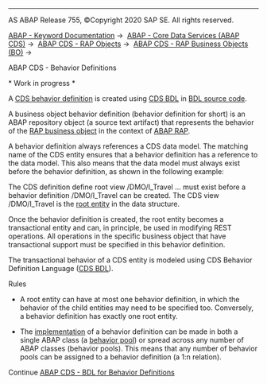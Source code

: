   

* * *

AS ABAP Release 755, ©Copyright 2020 SAP SE. All rights reserved.

[ABAP - Keyword Documentation](javascript:call_link\('abenabap.htm'\)) →  [ABAP - Core Data Services (ABAP CDS)](javascript:call_link\('abencds.htm'\)) →  [ABAP CDS - RAP Objects](javascript:call_link\('abencds_rap_objects.htm'\)) →  [ABAP CDS - RAP Business Objects (BO)](javascript:call_link\('abencds_business_objects.htm'\)) → 

ABAP CDS - Behavior Definitions

\* Work in progress \*

A [CDS behavior definition](javascript:call_link\('abencds_behavior_definition_glosry.htm'\) "Glossary Entry") is created using [CDS BDL](javascript:call_link\('abencds_bdl_glosry.htm'\) "Glossary Entry") in [BDL source code](javascript:call_link\('abenbdl_source_code_glosry.htm'\) "Glossary Entry").

A business object behavior definition (behavior definition for short) is an ABAP repository object (a source text artifact) that represents the behavior of the [RAP business object](javascript:call_link\('abenrap_bo_glosry.htm'\) "Glossary Entry") in the context of [ABAP RAP](javascript:call_link\('abenabap_rap_glosry.htm'\) "Glossary Entry").

A behavior definition always references a CDS data model. The matching name of the CDS entity ensures that a behavior definition has a reference to the data model. This also means that the data model must always exist before the behavior definition, as shown in the following example:

The CDS definition define root view /DMO/I\_Travel ... must exist before a behavior definition /DMO/I\_Travel can be created. The CDS view /DMO/I\_Travel is the [root entity](javascript:call_link\('abenparent_entity_glosry.htm'\) "Glossary Entry") in the data structure.

Once the behavior definition is created, the root entity becomes a transactional entity and can, in principle, be used in modifying REST operations. All operations in the specific business object that have transactional support must be specified in this behavior definition.

The transactional behavior of a CDS entity is modeled using CDS Behavior Definition Language ([CDS BDL](javascript:call_link\('abencds_bdl_glosry.htm'\) "Glossary Entry")).

Rules

-   A root entity can have at most one behavior definition, in which the behavior of the child entities may need to be specified too. Conversely, a behavior definition has exactly one root entity.

-   The [implementation](javascript:call_link\('abenabap_behavior_pools.htm'\)) of a behavior definition can be made in both a single ABAP class (a [behavior pool](javascript:call_link\('abenbehavior_pool_glosry.htm'\) "Glossary Entry")) or spread across any number of ABAP classes (behavior pools). This means that any number of behavior pools can be assigned to a behavior definition (a 1:n relation).

Continue
[ABAP CDS - BDL for Behavior Definitions](javascript:call_link\('abencds_f1_bdl_syntax.htm'\))